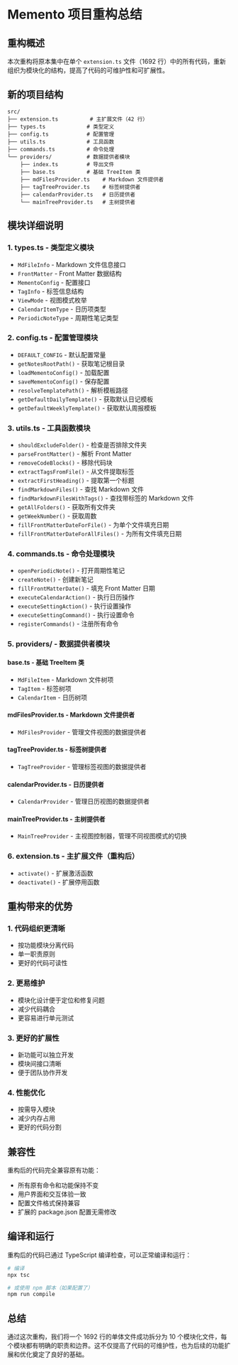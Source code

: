 # Memento 项目重构总结

## 重构概述

本次重构将原本集中在单个 `extension.ts` 文件（1692 行）中的所有代码，重新组织为模块化的结构，提高了代码的可维护性和可扩展性。

## 新的项目结构

```
src/
├── extension.ts          # 主扩展文件（42 行）
├── types.ts             # 类型定义
├── config.ts            # 配置管理
├── utils.ts             # 工具函数
├── commands.ts          # 命令处理
└── providers/           # 数据提供者模块
    ├── index.ts         # 导出文件
    ├── base.ts          # 基础 TreeItem 类
    ├── mdFilesProvider.ts    # Markdown 文件提供者
    ├── tagTreeProvider.ts    # 标签树提供者
    ├── calendarProvider.ts   # 日历提供者
    └── mainTreeProvider.ts   # 主树提供者
```

## 模块详细说明

### 1. types.ts - 类型定义模块
- `MdFileInfo` - Markdown 文件信息接口
- `FrontMatter` - Front Matter 数据结构
- `MementoConfig` - 配置接口
- `TagInfo` - 标签信息结构
- `ViewMode` - 视图模式枚举
- `CalendarItemType` - 日历项类型
- `PeriodicNoteType` - 周期性笔记类型

### 2. config.ts - 配置管理模块
- `DEFAULT_CONFIG` - 默认配置常量
- `getNotesRootPath()` - 获取笔记根目录
- `loadMementoConfig()` - 加载配置
- `saveMementoConfig()` - 保存配置
- `resolveTemplatePath()` - 解析模板路径
- `getDefaultDailyTemplate()` - 获取默认日记模板
- `getDefaultWeeklyTemplate()` - 获取默认周报模板

### 3. utils.ts - 工具函数模块
- `shouldExcludeFolder()` - 检查是否排除文件夹
- `parseFrontMatter()` - 解析 Front Matter
- `removeCodeBlocks()` - 移除代码块
- `extractTagsFromFile()` - 从文件提取标签
- `extractFirstHeading()` - 提取第一个标题
- `findMarkdownFiles()` - 查找 Markdown 文件
- `findMarkdownFilesWithTags()` - 查找带标签的 Markdown 文件
- `getAllFolders()` - 获取所有文件夹
- `getWeekNumber()` - 获取周数
- `fillFrontMatterDateForFile()` - 为单个文件填充日期
- `fillFrontMatterDateForAllFiles()` - 为所有文件填充日期

### 4. commands.ts - 命令处理模块
- `openPeriodicNote()` - 打开周期性笔记
- `createNote()` - 创建新笔记
- `fillFrontMatterDate()` - 填充 Front Matter 日期
- `executeCalendarAction()` - 执行日历操作
- `executeSettingAction()` - 执行设置操作
- `executeSettingCommand()` - 执行设置命令
- `registerCommands()` - 注册所有命令

### 5. providers/ - 数据提供者模块

#### base.ts - 基础 TreeItem 类
- `MdFileItem` - Markdown 文件树项
- `TagItem` - 标签树项
- `CalendarItem` - 日历树项

#### mdFilesProvider.ts - Markdown 文件提供者
- `MdFilesProvider` - 管理文件视图的数据提供者

#### tagTreeProvider.ts - 标签树提供者
- `TagTreeProvider` - 管理标签视图的数据提供者

#### calendarProvider.ts - 日历提供者
- `CalendarProvider` - 管理日历视图的数据提供者

#### mainTreeProvider.ts - 主树提供者
- `MainTreeProvider` - 主视图控制器，管理不同视图模式的切换

### 6. extension.ts - 主扩展文件（重构后）
- `activate()` - 扩展激活函数
- `deactivate()` - 扩展停用函数

## 重构带来的优势

### 1. 代码组织更清晰
- 按功能模块分离代码
- 单一职责原则
- 更好的代码可读性

### 2. 更易维护
- 模块化设计便于定位和修复问题
- 减少代码耦合
- 更容易进行单元测试

### 3. 更好的扩展性
- 新功能可以独立开发
- 模块间接口清晰
- 便于团队协作开发

### 4. 性能优化
- 按需导入模块
- 减少内存占用
- 更好的代码分割

## 兼容性

重构后的代码完全兼容原有功能：
- 所有原有命令和功能保持不变
- 用户界面和交互体验一致
- 配置文件格式保持兼容
- 扩展的 package.json 配置无需修改

## 编译和运行

重构后的代码已通过 TypeScript 编译检查，可以正常编译和运行：

```bash
# 编译
npx tsc

# 或使用 npm 脚本（如果配置了）
npm run compile
```

## 总结

通过这次重构，我们将一个 1692 行的单体文件成功拆分为 10 个模块化文件，每个模块都有明确的职责和边界。这不仅提高了代码的可维护性，也为后续的功能扩展和优化奠定了良好的基础。
